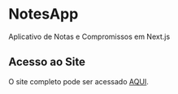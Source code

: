 # NotesApp
Aplicativo de Notas e Compromissos em Next.js

## Acesso ao Site

O site completo pode ser acessado [AQUI](https://notes-app-igor-wolf.vercel.app/).

